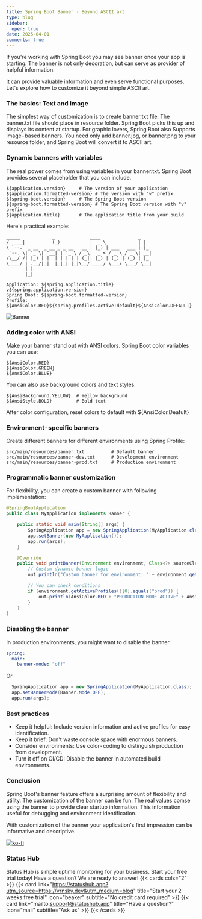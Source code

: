 ```yaml
---
title: Spring Boot Banner - Beyond ASCII art
type: blog
sidebar:
  open: true
date: 2025-04-01
comments: true
---
```

If you're working with Spring Boot you may see banner once your app is starting. The banner is not only decoration, but can serve as provider of helpful information.

It can provide valuable information and even serve functional purposes. Let's explore how to customize it beyond simple ASCII art.

### The basics: Text and image
The simplest way of customization is to create banner.txt file. The banner.txt file should place in resource folder.
Spring Boot picks this up and displays its content at startup.
For graphic lovers, Spring Boot also Supports image - based banners. You need only add banner.jpg, or banner.png to your resource folder, and Spring Boot will convert it to ASCII art.
### Dynamic banners with variables
The real power comes from using variables in your banner.txt. Spring Boot provides several placeholder that you can include.

```{filename="banner.txt"}
${application.version}     # The version of your application
${application.formatted-version} # The version with "v" prefix
${spring-boot.version}     # The Spring Boot version
${spring-boot.formatted-version} # The Spring Boot version with "v" prefix
${application.title}       # The application title from your build
```

Here's practical example:
```{filename="banner.txt"}
_____            _             ____              _
/  ___|          (_)           |  _ \            | |
\ `--.  _ __  _ __ _ _ __   __ | |_) | ___   ___ | |_
 `--. \| '_ \| '__| | '_ \ / _\|  _ < / _ \ / _ \| __|
/\__/ /| |_) | |  | | | | | (_|| |_) | (_) | (_) | |_
\____/ | .__/|_|  |_|_| |_|\__/|____/ \___/ \___/ \__|
       | |
       |_|

Application: ${spring.application.title} v${spring.application.version}
Spring Boot: ${spring-boot.formatted-version}
Profile: ${AnsiColor.RED}${spring.profiles.active:default}${AnsiColor.DEFAULT}
```
![Banner](/images/2025-04-01-banner/banner.png "Banner")

### Adding color with ANSI
Make your banner stand out with ANSI colors. Spring Boot color variables you can use:

```
${AnsiColor.RED}
${AnsiColor.GREEN}
${AnsiColor.BLUE}
```

You can also use background colors and text styles:

```
${AnsiBackground.YELLOW}  # Yellow background
${AnsiStyle.BOLD}         # Bold text
```

After color configuration, reset colors to default with ${AnsiColor.Deafult} 
### Environment - specific banners
Create different banners for different environments using Spring Profile:

```
src/main/resources/banner.txt          # Default banner
src/main/resources/banner-dev.txt      # Development environment
src/main/resources/banner-prod.txt     # Production environment
```

### Programmatic banner customization
For flexibility, you can create a custom banner with following implementation:

```java {filename="MyApplication.java"}
@SpringBootApplication
public class MyApplication implements Banner {

    public static void main(String[] args) {
        SpringApplication app = new SpringApplication(MyApplication.class);
        app.setBanner(new MyApplication());
        app.run(args);
    }

    @Override
    public void printBanner(Environment environment, Class<?> sourceClass, PrintStream out) {
        // Custom dynamic banner logic
        out.println("Custom banner for environment: " + environment.getActiveProfiles()[0]);

        // You can check conditions
        if (environment.getActiveProfiles()[0].equals("prod")) {
            out.println(AnsiColor.RED + "PRODUCTION MODE ACTIVE" + AnsiColor.DEFAULT);
        }
    }
}
```
### Disabling the banner
In production environments, you might want to disable the banner.

```yaml {filename="application.yml"}
spring:
  main:
    banner-mode: "off"
```
Or 

```java
  SpringApplication app = new SpringApplication(MyApplication.class);
  app.setBannerMode(Banner.Mode.OFF);
  app.run(args);
```

### Best practices
- Keep it helpful: Include version information and active profiles for easy identification.
- Keep it brief: Don't waste console space with enormous banners.
- Consider environments: Use color - coding to distinguish production from development.
- Turn it off on CI/CD: Disable the banner in automated build environments.

### Conclusion
Spring Boot's banner feature offers a surprising amount of flexibility and utility. The customization of the banner can be fun. The real values comse using the banner to provide clear startup information. This information useful for debugging and environment identification.

With customization of the banner your application's first impression can be informative and descriptive.

[![ko-fi](https://ko-fi.com/img/githubbutton_sm.svg)](https://ko-fi.com/J3J416GZA5)

### Status Hub
Status Hub is simple uptime monitoring for your business. Start your free trial today!
Have a question? We are ready to answer!
{{< cards cols="2" >}}
{{< card link="https://statushub.app?utm_source=https://vrnsky.dev&utm_medium=blog" title="Start your 2 weeks free trial" icon="beaker" subtitle="No credit card required" >}}
{{< card link="mailto:support@statushub.app" title="Have a question?" icon="mail" subtitle="Ask us" >}}
{{< /cards >}}
